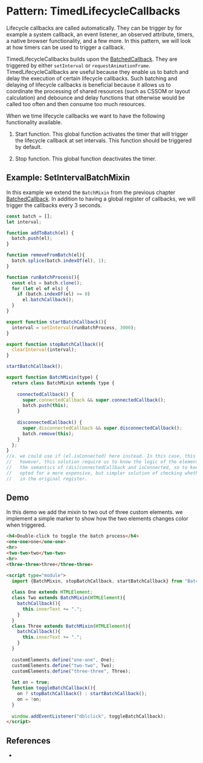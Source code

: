 # Pattern: TimedLifecycleCallbacks

Lifecycle callbacks are called automatically. 
They can be trigger by for example a system callback, an event listener, an observed attribute,
timers, a native browser functionality, and a few more. In this pattern, we will look at
how timers can be used to trigger a callback.

TimedLifecycleCallbacks builds upon the [BatchedCallback](Pattern11_BatchedCallbacks).
They are triggered by either `setInterval` or `requestAnimationFrame`.
TimedLifecycleCallbacks are useful because they enable us to batch and delay the execution of 
certain lifecycle callbacks.
Such batching and delaying of lifecycle callbacks is beneficial because it allows us to coordinate
the processing of shared resources (such as CSSOM or layout calculation) and debounce and delay 
functions that otherwise would be called too often and then consume too much resources.

When we time lifecycle callbacks we want to have the following functionality available.

1. Start function. This global function activates the timer that will trigger the lifecycle callback
   at set intervals. This function should be triggered by default.
   
2. Stop function. This global function deactivates the timer. 

## Example: SetIntervalBatchMixin

In this example we extend the `BatchMixin` from the previous chapter [BatchedCallback](Pattern11_BatchedCallbacks).
In addition to having a global register of callbacks, we will trigger the callbacks every 3 seconds.

```javascript
const batch = [];
let interval;

function addToBatch(el) {
  batch.push(el);
}

function removeFromBatch(el){
  batch.splice(batch.indexOf(el), 1);
}

function runBatchProcess(){
  const els = batch.clone();
  for (let el of els) {
    if (batch.indexOf(el) >= 0) 
      el.batchCallback();
  }
}

export function startBatchCallback(){
  interval = setInterval(runBatchProcess, 3000);
}

export function stopBatchCallback(){
  clearInterval(interval);
}

startBatchCallback();

export function BatchMixin(type) {
  return class BatchMixin extends type {
    
    connectedCallback() {
      super.connectedCallback && super.connectedCallback();
      batch.push(this);
    }
    
    disconnectedCallback() {
      super.disconnectedCallback && super.disconnectedCallback();
      batch.remove(this);
    }
  };
}
//x. we could use if (el.isConnected) here instead. In this case, this check would be faster and simpler.
//   however, this solution require us to know the logic of the element using the callback, and
//   the semantics of (dis)connectedCallback and isConnected, so to keep the example tidy, I have 
//   opted for a more expensive, but simpler solution of checking whether the element is still present
//   in the original register.
```

## Demo

In this demo we add the mixin to two out of three custom elements.
we implement a simple marker to show how the two elements changes color when triggered.

```html
<h4>Double-click to toggle the batch process</h4>
<one-one>one</one-one>
<hr>
<two-two>two</two-two>
<hr>
<three-three>three</three-three>

<script type="module">
  import {BatchMixin, stopBatchCallback, startBatchCallback} from "BatchMixin.js";
  
  class One extends HTMLElement;
  class Two extends BatchMixin(HTMLElement){
    batchCallback(){
      this.innerText += ".";
    }
  }
  class Three extends BatchMixin(HTMLElement){
    batchCallback(){
      this.innerText += ".";
    }
  }
  
  customElements.define("one-one", One);
  customElements.define("two-two", Two);
  customElements.define("three-three", Three);
  
  let on = true;
  function toggleBatchCallback(){
    on ? stopBatchCallback() : startBatchCallback();
    on = !on;
  }
  
  window.addEventListener("dblclick", toggleBatchCallback);
</script>
```

## References
 * 